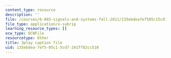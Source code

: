 ```yaml
---
content_type: resource
description: ''
file: /courses/6-003-signals-and-systems-fall-2011/135ebdea7ef505c15cd7241ff82cc510_fKaZeD70p8I.srt
file_type: application/x-subrip
learning_resource_types: []
ocw_type: OCWFile
resourcetype: Other
title: 3play caption file
uid: 135ebdea-7ef5-05c1-5cd7-241ff82cc510
---
```

